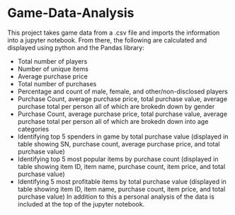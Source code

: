 # Game-Data-Analysis
This project takes game data from a .csv file and imports the information into a jupyter notebook. 
From there, the following are calculated and displayed using python and the Pandas library:
- Total number of players
- Number of unique items
- Average purchase price
- Total number of purchases
- Percentage and count of male, female, and other/non-disclosed players
- Purchase Count, average purchase price, total purchase value, average purchase total per person all of which are brokedn down by gender
- Purchase Count, average purchase price, total purchase value, average purchase total per person all of which are brokedn down into age categories
- Identifying top 5 spenders in game by total purchase value (displayed in table showing SN, purchase count, average purchase price, and total purchase value)
- Identifying top 5 most popular items by purchase count (displayed in table showing item ID, item name, purchase count, item price, and total purchase value)
- Identifying 5 most profitable items by total purchase value (displayed in table showing item ID, item name, purchase count, item price, and total purchase value)
In addition to this a personal analysis of the data is included at the top of the jupyter notebook.
